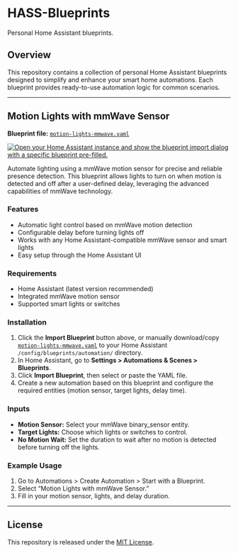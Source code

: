 # HASS-Blueprints

Personal Home Assistant blueprints.

## Overview

This repository contains a collection of personal Home Assistant blueprints designed to simplify and enhance your smart home automations. Each blueprint provides ready-to-use automation logic for common scenarios.

---

## Motion Lights with mmWave Sensor

**Blueprint file:** [`motion-lights-mmwave.yaml`](https://github.com/barisahmet/HASS-Blueprints/blob/main/motion-lights-mmwave.yaml)

[![Open your Home Assistant instance and show the blueprint import dialog with a specific blueprint pre-filled.](https://my.home-assistant.io/badges/blueprint_import.svg)](https://my.home-assistant.io/redirect/blueprint_import/?blueprint_url=https%3A%2F%2Fgithub.com%2Fbarisahmet%2FHASS-Blueprints%2Fblob%2Fmain%2Fmotion-lights-mmwave.yaml)

Automate lighting using a mmWave motion sensor for precise and reliable presence detection. This blueprint allows lights to turn on when motion is detected and off after a user-defined delay, leveraging the advanced capabilities of mmWave technology.

### Features

- Automatic light control based on mmWave motion detection
- Configurable delay before turning lights off
- Works with any Home Assistant-compatible mmWave sensor and smart lights
- Easy setup through the Home Assistant UI

### Requirements

- Home Assistant (latest version recommended)
- Integrated mmWave motion sensor
- Supported smart lights or switches

### Installation

1. Click the **Import Blueprint** button above, or manually download/copy [`motion-lights-mmwave.yaml`](https://github.com/barisahmet/HASS-Blueprints/blob/main/motion-lights-mmwave.yaml) to your Home Assistant `/config/blueprints/automation/` directory.
2. In Home Assistant, go to **Settings > Automations & Scenes > Blueprints**.
3. Click **Import Blueprint**, then select or paste the YAML file.
4. Create a new automation based on this blueprint and configure the required entities (motion sensor, target lights, delay time).

### Inputs

- **Motion Sensor:** Select your mmWave binary_sensor entity.
- **Target Lights:** Choose which lights or switches to control.
- **No Motion Wait:** Set the duration to wait after no motion is detected before turning off the lights.

### Example Usage

1. Go to Automations > Create Automation > Start with a Blueprint.
2. Select “Motion Lights with mmWave Sensor.”
3. Fill in your motion sensor, lights, and delay duration.

---

## License

This repository is released under the [MIT License](LICENSE).
